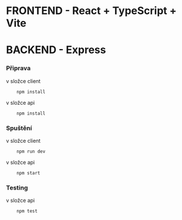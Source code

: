 # FRONTEND - React + TypeScript + Vite
# BACKEND - Express

### Připrava
v složce client
```
    npm install
```

v složce api
```
    npm install
```

### Spuštění
v složce client
```
    npm run dev
```

v složce api
```
    npm start
```

### Testing
v složce api
```
    npm test
```
